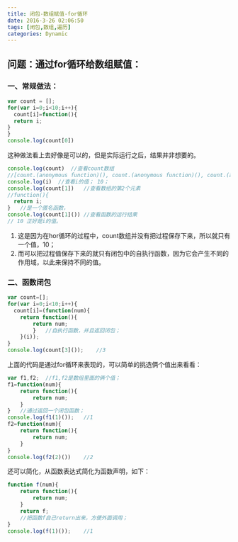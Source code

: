 ```yaml
---
title: 闭包-数组赋值-for循环
date: 2016-3-26 02:06:50
tags: [闭包,数组,遍历]
categories: Dynamic
---
```


## 问题：通过for循环给数组赋值：

### 一、常规做法：
<!-- more -->
```javascript
var count = [];
for(var i=0;i<10;i++){
  count[i]=function(){
  return i;
}
}
console.log(count[0])
```

这种做法看上去好像是可以的，但是实际运行之后，结果并非想要的。

```javascript
console.log(count)	//查看count数组
//[count.(anonymous function)(), count.(anonymous function)(), count.(anonymous function)(), count.(anonymous function)(), count.(anonymous function)(), count.(anonymous function)(), count.(anonymous function)(), count.(anonymous function)(), count.(anonymous function)(), count.(anonymous function)()]
console.log(i)	//查看i的值； 10；
console.log(count[1])	//查看数组的第2个元素
//function(){
  return i;
}	//是一个匿名函数，
console.log(count[1]())	//查看函数的运行结果		
// 10 正好是i的值。
```

1. 这是因为在hor循环的过程中，count数组并没有把过程保存下来，所以就只有一个值，10；
2. 而可以把过程值保存下来的就只有闭包中的自执行函数，因为它会产生不同的作用域，以此来保持不同的值。

### 二、函数闭包

```javascript
var count=[];
for(var i=0;i<10;i++){
  count[i]=(function(num){
  	return function(){
  		return num;
		}	//自执行函数，并且返回闭包；
	}(i));
}
console.log(count[3]());	//3
```

上面的代码是通过for循环来表现的，可以简单的挑选俩个值出来看看：

```javascript
var f1,f2;	//f1,f2是数组里面的俩个值；
f1=function(num){
	return function(){
		return num;
	}
}	//通过返回一个闭包函数；
console.log(f1(1)());	//1
f2=function(num){
	return function(){
		return num;
	}
}
console.log(f2(2)())	//2
```

还可以简化，从函数表达式简化为函数声明，如下：

```javascript
function f(num){
	return function(){
		return num;
	}
	return f;	
	//把函数f自己return出来，方便外面调用；
}
console.log(f(1)());	//1
```

